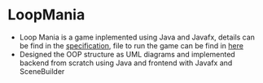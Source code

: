 # LoopMania

- Loop Mania is a game inplemented using Java and Javafx, details can be find in the [specification](specification/README.md), file to run the game can be find in [here](src/unsw/loopmania/LoopManiaApplication.java)
- Designed the OOP structure as UML diagrams and implemented backend from scratch using Java and frontend with Javafx and SceneBuilder
